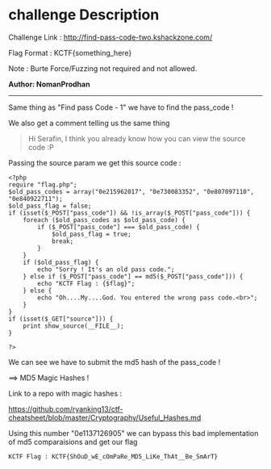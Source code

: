 # challenge Description

Challenge Link : http://find-pass-code-two.kshackzone.com/

Flag Format : KCTF{something_here}

Note : Burte Force/Fuzzing not required and not allowed.

**Author: NomanProdhan**

-----------------------------------------------------------

Same thing as "Find pass Code - 1" we have to find the pass_code !

We also get a comment telling us the same thing
> Hi Serafin, I think you already know how you can view the source code :P

Passing the source param we get this source code : 

``` 
<?php
require "flag.php";
$old_pass_codes = array("0e215962017", "0e730083352", "0e807097110", "0e840922711");
$old_pass_flag = false;
if (isset($_POST["pass_code"]) && !is_array($_POST["pass_code"])) {
    foreach ($old_pass_codes as $old_pass_code) {
        if ($_POST["pass_code"] === $old_pass_code) {
            $old_pass_flag = true;
            break;
        }
    }
    if ($old_pass_flag) {
        echo "Sorry ! It's an old pass code.";
    } else if ($_POST["pass_code"] == md5($_POST["pass_code"])) {
        echo "KCTF Flag : {$flag}";
    } else {
        echo "Oh....My....God. You entered the wrong pass code.<br>";
    }
}
if (isset($_GET["source"])) {
    print show_source(__FILE__);
}

?>
```

We can see we have to submit the md5 hash of the pass_code ! 

==> MD5 Magic Hashes !

Link to a repo with magic hashes : 

https://github.com/ryanking13/ctf-cheatsheet/blob/master/Cryptography/Useful_Hashes.md

Using this number "0e1137126905" we can bypass this bad implementation of md5 comparaisions and get our flag

``` KCTF Flag : KCTF{ShOuD_wE_cOmPaRe_MD5_LiKe_ThAt__Be_SmArT} ```
